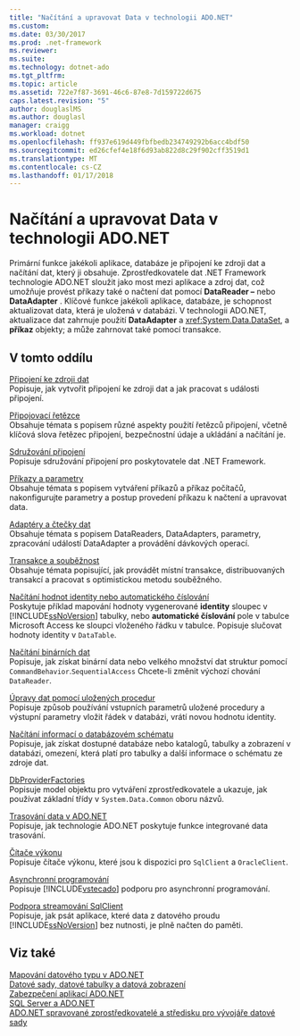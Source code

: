 ```yaml
---
title: "Načítání a upravovat Data v technologii ADO.NET"
ms.custom: 
ms.date: 03/30/2017
ms.prod: .net-framework
ms.reviewer: 
ms.suite: 
ms.technology: dotnet-ado
ms.tgt_pltfrm: 
ms.topic: article
ms.assetid: 722e7f87-3691-46c6-87e8-7d159722d675
caps.latest.revision: "5"
author: douglaslMS
ms.author: douglasl
manager: craigg
ms.workload: dotnet
ms.openlocfilehash: ff937e619d449fbfbedb234749292b6acc4bdf50
ms.sourcegitcommit: ed26cfef4e18f6d93ab822d8c29f902cff3519d1
ms.translationtype: MT
ms.contentlocale: cs-CZ
ms.lasthandoff: 01/17/2018
---
```

# <a name="retrieving-and-modifying-data-in-adonet"></a>Načítání a upravovat Data v technologii ADO.NET
Primární funkce jakékoli aplikace, databáze je připojení ke zdroji dat a načítání dat, který ji obsahuje. Zprostředkovatele dat .NET Framework technologie ADO.NET sloužit jako most mezi aplikace a zdroj dat, což umožňuje provést příkazy také o načtení dat pomocí **DataReader –** nebo **DataAdapter** . Klíčové funkce jakékoli aplikace, databáze, je schopnost aktualizovat data, která je uložená v databázi. V technologii ADO.NET, aktualizace dat zahrnuje použití **DataAdapter** a <xref:System.Data.DataSet>, a **příkaz** objekty; a může zahrnovat také pomocí transakce.  
  
## <a name="in-this-section"></a>V tomto oddílu  
 [Připojení ke zdroji dat](../../../../docs/framework/data/adonet/connecting-to-a-data-source.md)  
 Popisuje, jak vytvořit připojení ke zdroji dat a jak pracovat s události připojení.  
  
 [Připojovací řetězce](../../../../docs/framework/data/adonet/connection-strings.md)  
 Obsahuje témata s popisem různé aspekty použití řetězců připojení, včetně klíčová slova řetězec připojení, bezpečnostní údaje a ukládání a načítání je.  
  
 [Sdružování připojení](../../../../docs/framework/data/adonet/connection-pooling.md)  
 Popisuje sdružování připojení pro poskytovatele dat .NET Framework.  
  
 [Příkazy a parametry](../../../../docs/framework/data/adonet/commands-and-parameters.md)  
 Obsahuje témata s popisem vytváření příkazů a příkaz počítačů, nakonfigurujte parametry a postup provedení příkazu k načtení a upravovat data.  
  
 [Adaptéry a čtečky dat](../../../../docs/framework/data/adonet/dataadapters-and-datareaders.md)  
 Obsahuje témata s popisem DataReaders, DataAdapters, parametry, zpracování událostí DataAdapter a provádění dávkových operací.  
  
 [Transakce a souběžnost](../../../../docs/framework/data/adonet/transactions-and-concurrency.md)  
 Obsahuje témata popisující, jak provádět místní transakce, distribuovaných transakcí a pracovat s optimistickou metodu souběžného.  
  
 [Načítání hodnot identity nebo automatického číslování](../../../../docs/framework/data/adonet/retrieving-identity-or-autonumber-values.md)  
 Poskytuje příklad mapování hodnoty vygenerované **identity** sloupec v [!INCLUDE[ssNoVersion](../../../../includes/ssnoversion-md.md)] tabulky, nebo **automatické číslování** pole v tabulce Microsoft Access ke sloupci vloženého řádku v tabulce. Popisuje slučovat hodnoty identity v `DataTable`.  
  
 [Načítání binárních dat](../../../../docs/framework/data/adonet/retrieving-binary-data.md)  
 Popisuje, jak získat binární data nebo velkého množství dat struktur pomocí `CommandBehavior`.`SequentialAccess` Chcete-li změnit výchozí chování `DataReader`.  
  
 [Úpravy dat pomocí uložených procedur](../../../../docs/framework/data/adonet/modifying-data-with-stored-procedures.md)  
 Popisuje způsob používání vstupních parametrů uložené procedury a výstupní parametry vložit řádek v databázi, vrátí novou hodnotu identity.  
  
 [Načítání informací o databázovém schématu](../../../../docs/framework/data/adonet/retrieving-database-schema-information.md)  
 Popisuje, jak získat dostupné databáze nebo katalogů, tabulky a zobrazení v databázi, omezení, která platí pro tabulky a další informace o schématu ze zdroje dat.  
  
 [DbProviderFactories](../../../../docs/framework/data/adonet/dbproviderfactories.md)  
 Popisuje model objektu pro vytváření zprostředkovatele a ukazuje, jak používat základní třídy v `System.Data.Common` oboru názvů.  
  
 [Trasování data v ADO.NET](../../../../docs/framework/data/adonet/data-tracing.md)  
 Popisuje, jak technologie ADO.NET poskytuje funkce integrované data trasování.  
  
 [Čítače výkonu](../../../../docs/framework/data/adonet/performance-counters.md)  
 Popisuje čítače výkonu, které jsou k dispozici pro `SqlClient` a `OracleClient`.  
  
 [Asynchronní programování](../../../../docs/framework/data/adonet/asynchronous-programming.md)  
 Popisuje [!INCLUDE[vstecado](../../../../includes/vstecado-md.md)] podporu pro asynchronní programování.  
  
 [Podpora streamování SqlClient](../../../../docs/framework/data/adonet/sqlclient-streaming-support.md)  
 Popisuje, jak psát aplikace, které data z datového proudu [!INCLUDE[ssNoVersion](../../../../includes/ssnoversion-md.md)] bez nutnosti, je plně načten do paměti.  
  
## <a name="see-also"></a>Viz také  
 [Mapování datového typu v ADO.NET](../../../../docs/framework/data/adonet/data-type-mappings-in-ado-net.md)  
 [Datové sady, datové tabulky a datová zobrazení](../../../../docs/framework/data/adonet/dataset-datatable-dataview/index.md)  
 [Zabezpečení aplikací ADO.NET](../../../../docs/framework/data/adonet/securing-ado-net-applications.md)  
 [SQL Server a ADO.NET](../../../../docs/framework/data/adonet/sql/index.md)  
 [ADO.NET spravované zprostředkovatelé a středisku pro vývojáře datové sady](http://go.microsoft.com/fwlink/?LinkId=217917)
